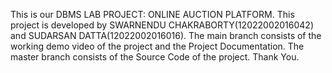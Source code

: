This is our DBMS LAB PROJECT: ONLINE AUCTION PLATFORM. This project is developed by SWARNENDU CHAKRABORTY(12022002016042) and SUDARSAN DATTA(12022002016016). The main branch consists of the working demo video of the project and the Project Documentation. The master branch consists of the Source Code of the project. Thank You.
